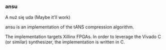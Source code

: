 ### ansu

A nuż się uda (Maybe it'll work)

ansu is an implementation of the tANS compression algorithm.

The implementation targets Xillinx FPGAs. In order to leverage the Vivado C (or similar) synthesizer, the implementation is written in C. 
